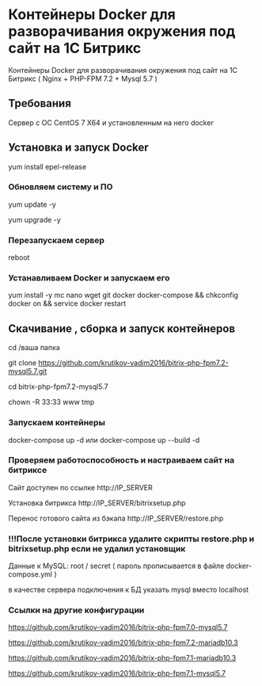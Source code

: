 # Контейнеры Docker для разворачивания окружения под сайт на 1С Битрикс 

Контейнеры Docker для разворачивания окружения под сайт на 1С Битрикс ( Nginx + PHP-FPM 7.2 + Mysql 5.7 )

## Требования

Сервер с ОС CentOS 7 X64 и установленным на него docker

## Установка  и запуск Docker

yum install epel-release

### Обновляем систему и ПО

yum update -y

yum upgrade -y

### Перезапускаем сервер

reboot

### Устанавливаем Docker и запускаем его

yum install -y mc nano wget git docker docker-compose && chkconfig docker on && service docker restart

## Скачивание , сборка и запуск контейнеров

cd /ваша папка

git clone https://github.com/krutikov-vadim2016/bitrix-php-fpm7.2-mysql5.7.git

cd bitrix-php-fpm7.2-mysql5.7

chown -R 33:33 www tmp

### Запускаем контейнеры

docker-compose up -d
или
docker-compose up --build -d



###  Проверяем работоспособность и настраиваем сайт на битриксе

Сайт доступен по ссылке http://IP_SERVER

Установка битрикса http://IP_SERVER/bitrixsetup.php

Перенос готового сайта из бэкапа http://IP_SERVER/restore.php
### !!!После установки битрикса удалите скрипты restore.php и bitrixsetup.php если не удалил установщик

Данные к MySQL:
root / secret ( пароль прописывается в файле docker-compose.yml )

в качестве сервера подключения к БД указать mysql вместо localhost

### Ссылки на другие конфигурации
https://github.com/krutikov-vadim2016/bitrix-php-fpm7.0-mysql5.7

https://github.com/krutikov-vadim2016/bitrix-php-fpm7.2-mariadb10.3

https://github.com/krutikov-vadim2016/bitrix-php-fpm7.1-mariadb10.3

https://github.com/krutikov-vadim2016/bitrix-php-fpm7.1-mysql5.7
